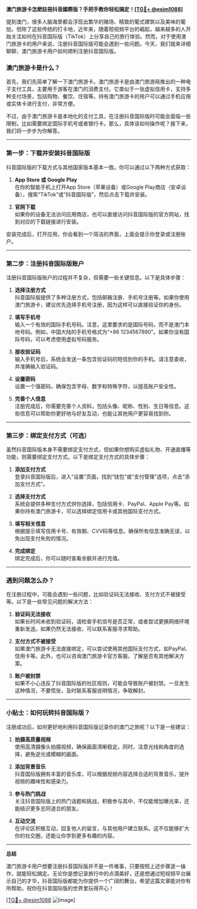**澳门旅游卡怎麽註冊抖音國際版？手把手教你轻松搞定！[[TG💪+ @esim1088](https://t.me/s/esim1088)]**

提到澳门，很多人脑海里都会浮现出繁华的赌场、精致的葡式建筑以及美味的葡挞。但除了这些传统的打卡地，近年来，随着短视频平台的崛起，越来越多的人开始关注如何在抖音国际版（TikTok）上分享自己的旅行体验。然而，对于使用澳门旅游卡的用户来说，注册抖音国际版可能会遇到一些问题。今天，我们就来详细聊聊，澳门旅游卡用户如何顺利注册抖音国际版。

### 澳门旅游卡是什么？

首先，我们先简单了解一下澳门旅游卡。澳门旅游卡是由澳门旅游局推出的一种电子支付工具，主要用于游客在澳门的消费支付。它类似于一张虚拟信用卡，支持多种支付场景，包括购物、餐饮、住宿等。持有澳门旅游卡的用户可以通过手机应用或实体卡进行支付，非常方便。

不过，由于澳门旅游卡是本地化的支付工具，在注册抖音国际版时可能会面临一些限制，比如需要绑定国际手机号或者银行卡。那么，具体该如何操作呢？接下来，我们将一步步为你解答。

---

### 第一步：下载并安装抖音国际版

抖音国际版的下载方式与其他国家版本基本一致。你可以通过以下两种方式获取：

1. **App Store 或 Google Play**  
   在你的智能手机上打开App Store（苹果设备）或Google Play商店（安卓设备），搜索“TikTok”或“抖音国际版”，然后点击下载并安装。

2. **官网下载**  
   如果你的设备无法访问应用商店，也可以直接访问抖音国际版的官方网站，找到对应的下载链接进行安装。

安装完成后，打开应用，你会看到一个简洁的界面，上面会提示你登录或注册账户。

---

### 第二步：注册抖音国际版账户

注册抖音国际版账户的过程并不复杂，但需要一些关键信息。以下是具体步骤：

1. **选择注册方式**  
   抖音国际版提供了多种注册方式，包括邮箱注册、手机号注册等。如果你使用澳门旅游卡，建议优先选择手机号注册，因为这样可以直接验证你的身份。

2. **填写手机号**  
   输入一个有效的国际手机号码。注意，这里要求的是国际号码，而不是澳门本地号码。例如，中国大陆的手机号格式为“+86 1234567890”。如果你没有国际号码，可以考虑使用虚拟号码服务。

3. **接收验证码**  
   输入手机号后，系统会发送一条包含验证码的短信到你的手机。请注意查收，并准确输入验证码。

4. **设置密码**  
   设置一个强密码，确保包含字母、数字和特殊字符，以提高账户安全性。

5. **完善个人信息**  
   注册完成后，你需要完善个人资料，包括头像、昵称、性别、生日等信息。这些信息可以帮助你更好地与好友互动，也能让其他用户更容易找到你。

---

### 第三步：绑定支付方式（可选）

虽然抖音国际版本身不需要绑定支付方式，但如果你想购买虚拟礼物、开通直播等功能，则需要绑定支付方式。以下是绑定支付方式的具体步骤：

1. **添加支付方式**  
   登录抖音国际版后，进入“设置”页面，找到“钱包”或“支付管理”选项，点击“添加支付方式”。

2. **选择支付方式**  
   系统会提供多种支付方式供你选择，包括信用卡、PayPal、Apple Pay等。如果你持有澳门旅游卡，可以选择绑定信用卡或其他国际支付方式。

3. **填写相关信息**  
   根据提示填写信用卡号、有效期、CVV码等信息。确保所有信息准确无误，以免出现支付失败的情况。

4. **完成绑定**  
   绑定完成后，你可以随时查看余额并进行充值。

---

### 遇到问题怎么办？

在注册过程中，可能会遇到一些问题，比如验证码无法接收、支付方式不被接受等。以下是一些常见问题的解决方法：

1. **验证码无法接收**  
   如果长时间未收到验证码，请检查手机信号是否正常，或者尝试更换网络环境重新发送。如果仍然无法接收，可以联系客服寻求帮助。

2. **支付方式不被接受**  
   如果澳门旅游卡无法直接绑定，可以尝试使用其他国际支付方式，如PayPal、信用卡等。此外，也可以咨询澳门旅游卡官方客服，了解是否有其他解决方案。

3. **账户被封禁**  
   如果不小心违反了抖音国际版的社区规则，可能会导致账户被封禁。一旦发生这种情况，不要慌张，及时联系客服说明情况，争取解封。

---

### 小贴士：如何玩转抖音国际版？

注册成功后，如何更好地利用抖音国际版记录你的澳门之旅呢？以下是一些建议：

1. **拍摄高质量视频**  
   使用高清摄像头拍摄视频，确保画面清晰稳定。同时，注意光线和角度的选择，避免逆光或模糊的画面。

2. **添加背景音乐**  
   抖音国际版拥有丰富的音乐库，可以根据视频内容选择合适的背景音乐，提升视频的趣味性和感染力。

3. **参与热门挑战**  
   关注抖音国际版上的热门话题和挑战，积极参与其中，不仅能增加曝光率，还能结识更多志同道合的朋友。

4. **互动交流**  
   在评论区积极互动，回复他人的留言，与其他用户建立联系。这不仅能够扩大你的社交圈，还能让你学到更多有趣的内容。

---

**总结**

澳门旅游卡用户想要注册抖音国际版并不是一件难事，只要按照上述步骤逐一操作，就能轻松搞定。无论你是想记录旅行中的点滴美好，还是想通过短视频平台展示自己的才华，抖音国际版都能为你提供一个广阔的舞台。希望这篇文章能对你有所帮助，祝你在抖音国际版的世界里玩得开心！

[[TG💪+ @esim1088](https://t.me/s/esim1088) ![Image](https://i.postimg.cc/4NQfJmqS/Snipaste-2025-05-13-00-14-12.png)]